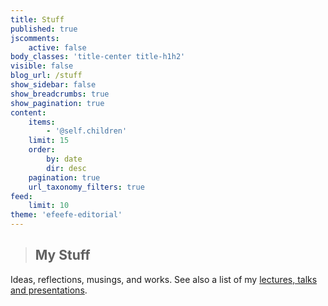 ```yaml
---
title: Stuff
published: true
jscomments:
    active: false
body_classes: 'title-center title-h1h2'
visible: false
blog_url: /stuff
show_sidebar: false
show_breadcrumbs: true
show_pagination: true
content:
    items:
        - '@self.children'
    limit: 15
    order:
        by: date
        dir: desc
    pagination: true
    url_taxonomy_filters: true
feed:
    limit: 10
theme: 'efeefe-editorial'
---
```


> ## My Stuff

Ideas, reflections, musings, and works. See also a list of my [lectures, talks and presentations](lectures-talks-presentations).
